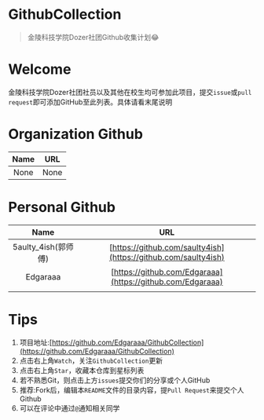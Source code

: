# GithubCollection
> 金陵科技学院Dozer社团Github收集计划😂

# Welcome

金陵科技学院Dozer社团社员以及其他在校生均可参加此项目，提交```issue```或```pull request```即可添加GitHub至此列表。具体请看末尾说明

# Organization Github

| Name | URL  |
| :--: | :--: |
| None | None |

# Personal Github

|        Name         |                             URL                              |
| :-----------------: | :----------------------------------------------------------: |
| 5aulty_4ish(郭师傅) | [https://github.com/saulty4ish](https://github.com/saulty4ish) |
|      Edgaraaa       |  [https://github.com/Edgaraaa](https://github.com/Edgaraaa)  |
|                     |                                                              |

# Tips

1. 项目地址:[https://github.com/Edgaraaa/GithubCollection](https://github.com/Edgaraaa/GithubCollection)
2. 点击右上角```Watch```，关注```GithubCollection```更新
3. 点击右上角```Star```，收藏本仓库到星标列表
4. 若不熟悉Git，则点击上方```issues```提交你们的分享或个人GitHub
5. 推荐:Fork后，编辑本```README```文件的目录内容，提```Pull Request```来提交个人Github
6. 可以在评论中通过```@```通知相关同学